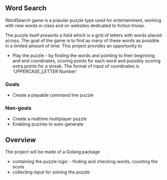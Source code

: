 ## Word Search

WordSearch game is a popular puzzle type used for entertainment, working with new words in class and on websites dedicated to fiction trivias. 

The puzzle itself presents a field which is a grid of letters with words placed across. The goal of the game is to find as many of these words as possible in a limited amount of time. This project provides an opportunity to 

- Play the puzzle - by finding the words and pointing to their beginning and end coordinates, scoring points for each word and possibly scoring extra points for a streak. The format of input of coordinates is 'UPPERCASE_LETTER Number'

### Goals

- Create a playable command line puzzle 


### Non-goals

- Create a realtime multiplayer puzzle
- Enabling puzzles to auto-generate



## Overview

The project will be made of a Golang package

- containing the puzzle logic - finding and checking words, counting the score
- collecting input for solving the puzzle 


